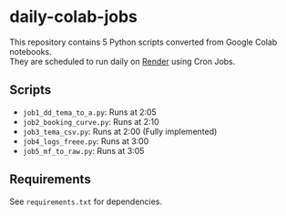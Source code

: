 # daily-colab-jobs

This repository contains 5 Python scripts converted from Google Colab notebooks.  
They are scheduled to run daily on [Render](https://render.com) using Cron Jobs.

## Scripts
- `job1_dd_tema_to_a.py`: Runs at 2:05
- `job2_booking_curve.py`: Runs at 2:10
- `job3_tema_csv.py`: Runs at 2:00 (Fully implemented)
- `job4_logs_freee.py`: Runs at 3:00
- `job5_mf_to_raw.py`: Runs at 3:05

## Requirements
See `requirements.txt` for dependencies.
